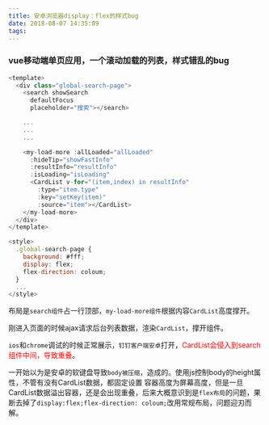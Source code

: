 ```yaml
---
title: 安卓浏览器display：flex的样式bug
date: 2018-08-07 14:35:09
tags:
---
```

### vue移动端单页应用，一个滚动加载的列表，样式错乱的bug

```js
<template>
  <div class="global-search-page">
    <search showSearch
      defaultFocus
      placeholder="搜索"></search>

    ...
    ...
    ...

    <my-load-more :allLoaded="allLoaded"
      :hideTip="showFastInfo"
      :resultInfo="resultInfo"
      :isLoading="isLoading"
      <CardList v-for="(item,index) in resultInfo"
        :type="item.type"
        :key="setKey(item)"
        :source="item"></CardList>
    </my-load-more>
  </div>
</template>

<style>
  .global-search-page {
    background: #fff;
    display: flex;
    flex-direction: coloum;
  }
  ...
</style>
```
布局是`search组件`占一行顶部，`my-load-more组件`根据内容`CardList`高度撑开。

<!-- more -->

刚进入页面的时候ajax请求后台列表数据，渲染`CardList`，撑开组件。

`ios`和`chrome`调试的时候正常展示，`钉钉客户端安卓`打开，<font color="red">CardList会侵入到search组件中间，导致重叠</font>。

一开始以为是安卓的软键盘导致`body被压缩`，造成的。使用js控制body的height属性，不管有没有CardList数据，都固定设置
容器高度为屏幕高度，但是一旦CardList数据溢出容器，还是会出现重叠，后来大概意识到是`flex布局`的问题，果断去掉了`display:flex;flex-direction: coloum;`改用常规布局，问题迎刃而解。

